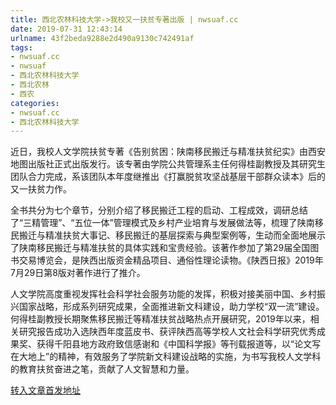 ```yaml
---
title: 西北农林科技大学->我校又一扶贫专著出版 | nwsuaf.cc
date: 2019-07-31 12:43:14
urlname: 43f2beda9288e2d490a9130c742491af
tags: 
- nwsuaf.cc
- nwsuaf
- 西北农林科技大学
- 西北农林
- 西农
categories:
- nwsuaf.cc
- 西北农林科技大学
---
```



近日，我校人文学院扶贫专著《告别贫困：陕南移民搬迁与精准扶贫纪实》由西安地图出版社正式出版发行。该专著由学院公共管理系主任何得桂副教授及其研究生团队合力完成，系该团队本年度继推出《打赢脱贫攻坚战基层干部群众读本》后的又一扶贫力作。

全书共分为七个章节，分别介绍了移民搬迁工程的启动、工程成效，调研总结了“三精管理”、“五位一体”管理模式及乡村产业培育与发展做法等，梳理了陕南移民搬迁与精准扶贫大事记、移民搬迁的基层探索与典型案例等，生动而全面地展示了陕南移民搬迁与精准扶贫的具体实践和宝贵经验。该著作参加了第29届全国图书交易博览会，是陕西出版资金精品项目、通俗性理论读物。《陕西日报》2019年7月29日第8版对著作进行了推介。

人文学院高度重视发挥社会科学社会服务功能的发挥，积极对接美丽中国、乡村振兴国家战略，形成系列研究成果，全面推进新文科建设，助力学校“双一流”建设。何得桂副教授长期聚焦移民搬迁等精准扶贫战略热点开展研究，2019年以来，相关研究报告成功入选陕西年度蓝皮书、获评陕西高等学校人文社会科学研究优秀成果奖、获得千阳县地方政府致信感谢和《中国科学报》等刊载报道等，以“论文写在大地上”的精神，有效服务了学院新文科建设战略的实施，为书写我校人文学科的教育扶贫奋进之笔，贡献了人文智慧和力量。





[转入文章首发地址](https://news.nwsuaf.edu.cn/xnxw/91200.htm)
